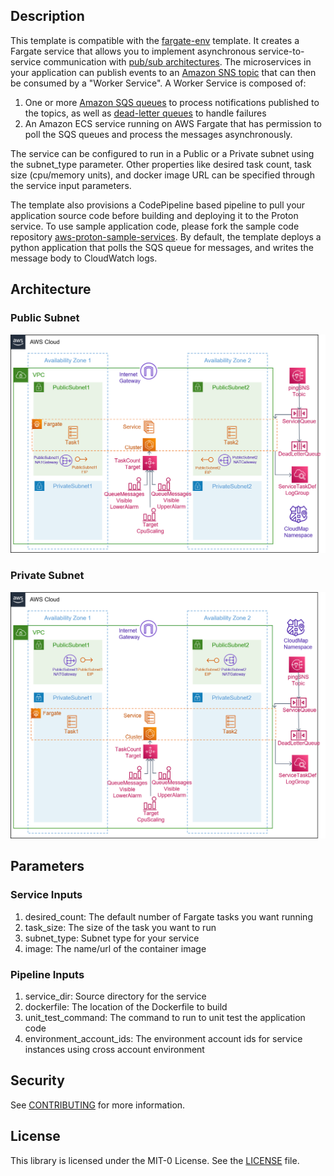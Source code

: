 ## Description

This template is compatible with the [fargate-env](../../environment-templates/fargate-env) template. It creates a Fargate service that allows you to implement asynchronous service-to-service communication with [pub/sub architectures](https://aws.amazon.com/pub-sub-messaging/). The microservices in your application can publish events to an [Amazon SNS topic](https://docs.aws.amazon.com/sns/latest/dg/welcome.html) that can then be consumed by a "Worker Service". A Worker Service is composed of: 

1. One or more [Amazon SQS queues](https://docs.aws.amazon.com/AWSSimpleQueueService/latest/SQSDeveloperGuide/welcome.html) to process notifications published to the topics, as well as [dead-letter queues](https://docs.aws.amazon.com/AWSSimpleQueueService/latest/SQSDeveloperGuide/sqs-dead-letter-queues.html) to handle failures
2. An Amazon ECS service running on AWS Fargate that has permission to poll the SQS queues and process the messages asynchronously.

The service can be configured to run in a Public or a Private subnet using the subnet_type parameter. Other properties like desired task count, task size (cpu/memory units), and docker image URL can be specified through the service input parameters. 

The template also provisions a CodePipeline based pipeline to pull your application source code before building and deploying it to the Proton service. To use sample application code, please fork the sample code repository [aws-proton-sample-services](https://github.com/aws-samples/aws-proton-sample-services). By default, the template deploys a python application that polls the SQS queue for messages, and writes  the message body to CloudWatch logs.   

## Architecture

### Public Subnet
![worker-fargate-public-srv](../../images/worker-fargate-public-srv.png)

### Private Subnet
![worker-fargate-private-srv](../../images/worker-fargate-private-srv.png)

## Parameters

### Service Inputs

1. desired_count: The default number of Fargate tasks you want running
2. task_size: The size of the task you want to run
3. subnet_type: Subnet type for your service
4. image: The name/url of the container image

### Pipeline Inputs

1. service_dir: Source directory for the service
2. dockerfile: The location of the Dockerfile to build
3. unit_test_command: The command to run to unit test the application code
4. environment_account_ids: The environment account ids for service instances using cross account environment

## Security

See [CONTRIBUTING](../../CONTRIBUTING.md#security-issue-notifications) for more information.

## License

This library is licensed under the MIT-0 License. See the [LICENSE](../../LICENSE) file.




